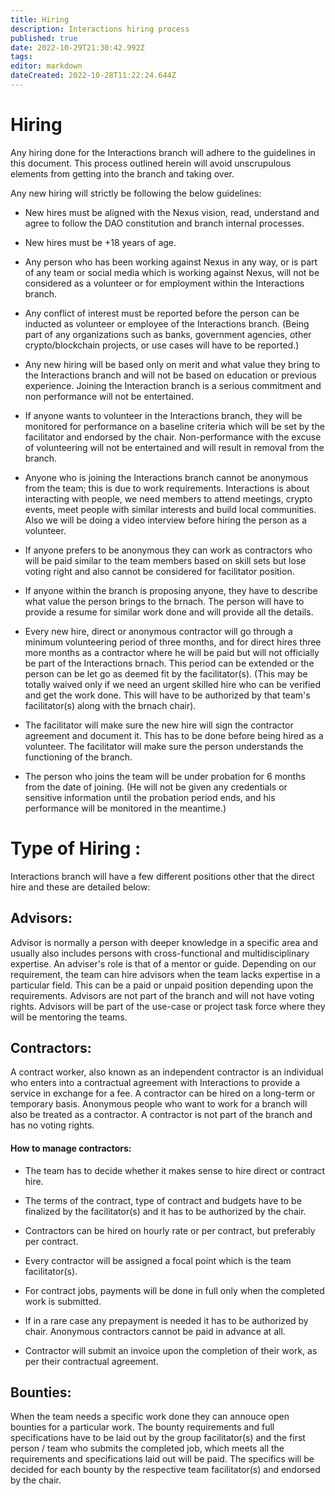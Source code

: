 ```yaml
---
title: Hiring
description: Interactions hiring process
published: true
date: 2022-10-29T21:30:42.992Z
tags: 
editor: markdown
dateCreated: 2022-10-28T11:22:24.644Z
---
```


# Hiring

Any hiring done for the Interactions branch will adhere to the guidelines in this document. This process outlined herein will avoid unscrupulous elements from getting into the branch and taking over. 

Any new hiring will strictly be following the below guidelines:

-	New hires must be aligned with the Nexus vision, read, understand and agree to follow the DAO constitution and branch internal processes.

- New hires must be +18 years of age.

-	Any person who has been working against Nexus in any way, or is part of any team or social media which is working against Nexus, will not be considered as a volunteer or for employment within the Interactions branch.

-	Any conflict of interest must be reported before the person can be inducted as volunteer or employee of the Interactions branch. (Being part of any organizations such as banks, government agencies, other crypto/blockchain projects, or use cases will have to be reported.)

-	Any new hiring will be based only on merit and what value they bring to the Interactions branch and will not be based on education or previous experience. Joining the Interaction branch is a serious commitment and non performance will not be entertained.

-	If anyone wants to volunteer in the Interactions branch, they will be monitored for performance on a baseline criteria which will be set by the facilitator and endorsed by the chair. Non-performance with the excuse of volunteering will not be entertained and will result in removal from the branch.

- Anyone who is joining the Interactions branch cannot be anonymous from the team; this is due to work requirements. Interactions is about interacting with people, we need members to attend meetings, crypto events, meet people with similar interests and build local communities. Also we will be doing a video interview before hiring the person as a volunteer. 

-	If anyone prefers to be anonymous they can work as contractors who will be paid similar to the team members based on skill sets but lose voting right and also cannot be considered for facilitator position. 

-	If anyone within the branch is proposing anyone, they have to describe what value the person brings to the brnach. The person will have to provide a resume for similar work done and will provide all the details.

- Every new hire, direct or anonymous contractor will go through a minimum volunteering period of three months, and for direct hires three more months as a contractor where he will be paid but will not officially be part of the Interactions brnach. This period can be extended or the person can be let go as deemed fit by the facilitator(s). (This may be totally waived only if we need an urgent skilled hire who can be verified and get the work done. This will have to be authorized by that team's facilitator(s) along with the brnach chair).

-	The facilitator will make sure the new hire will sign the contractor agreement and document it. This has to be done before being hired as a volunteer. The facilitator will make sure the person understands the functioning of the branch.

-	The person who joins the team will be under probation for 6 months from the date of joining. (He will not be given any credentials or sensitive information until the probation period ends, and his performance will be monitored in the meantime.)

# Type of Hiring :

Interactions branch will have a few different positions other that the direct hire and these are detailed below:

## Advisors:

Advisor is normally a person with deeper knowledge in a specific area and usually also includes persons with cross-functional and multidisciplinary expertise. An adviser's role is that of a mentor or guide.
Depending on our requirement, the team can hire advisors when the team lacks expertise in a particular field. This can be a paid or unpaid position depending upon the requirements. Advisors are not part of the branch and will not have voting rights. Advisors will be part of the use-case or project task force where they will be mentoring the teams.
 
## Contractors:

A contract worker, also known as an independent contractor is an individual who enters into a contractual agreement with Interactions to provide a service in exchange for a fee. A contractor can be hired on a long-term or temporary basis. Anonymous people who want to work for a branch will also be treated as a contractor. A contractor is not part of the branch and has no voting rights. 

#### How to manage contractors:

-	The team has to decide whether it makes sense to hire direct or contract hire.

-	The terms of the contract, type of contract and budgets have to be finalized by the facilitator(s) and it has to be authorized by the chair.

-	Contractors can be hired on hourly rate or per contract, but preferably per contract.

-	Every contractor will be assigned a focal point which is the team facilitator(s).

- For contract jobs, payments will be done in full only when the completed work is submitted.

-	If in a rare case any prepayment is needed it has to be authorized by chair. Anonymous contractors cannot be paid in advance at all.

-	Contractor will submit an invoice upon the completion of their work, as per their contractual agreement.

## Bounties:

When the team needs a specific work done they can annouce open bounties for a particular work. The bounty requirements and full specifications have to be laid out by the group facilitator(s) and the first person / team who submits the completed job, which meets all the requirements and specifications laid out will be paid. The specifics will be decided for each bounty by the respective team facilitator(s) and endorsed by the chair.